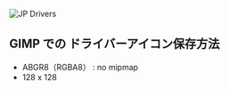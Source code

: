 ![JP Drivers](https://yambal.github.io/JPDriver/bigIcon.jpg)

## GIMP での ドライバーアイコン保存方法

- ABGR8（RGBA8） : no mipmap
- 128 x 128

